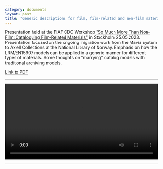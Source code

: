 ```yaml
---
category: documents
layout: post
title: "Generic descriptions for film, film-related and non-film materials"
---
```


Presentation held at the FIAF CDC Workshop ["So Much More Than Non-Film: Cataloguing Film-Related Materials"](https://www.fiafnet.org/pages/Training/CDC-Workshop-2023-Film-related-Materials.html) in Stockholm 25.05.2023. Presentation focused on the ongoing migration work from the Mavis system to Axiell Collections at the National Library of Norway. Emphasis on how the LRM/EN15907 models can be applied in a generic manner for different types of materials. Some thoughts on "marrying" catalog models with traditional archiving models.

[Link to PDF](/assets/pdf/CDC-Workshop-25052023.pdf)

---

<video width="100%" controls>
  <source src="assets/mov/CDC-Workshop-25052023.m4v" type="video/mp4">
</video>

---

